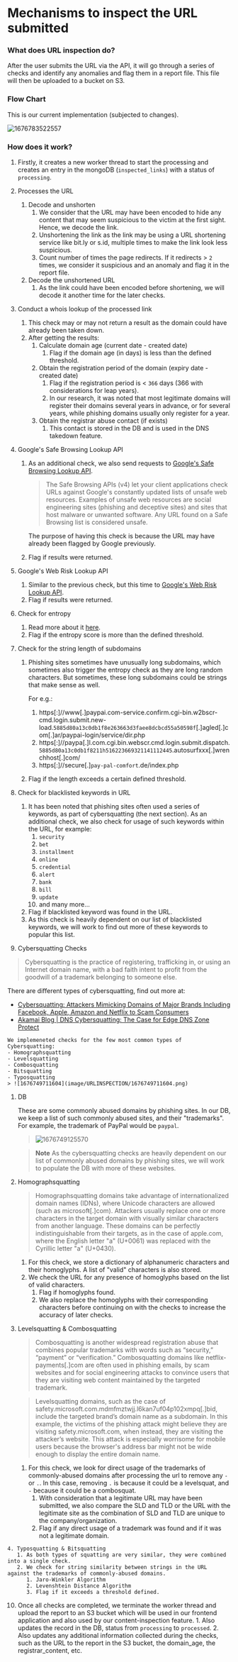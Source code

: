 
#  Mechanisms to inspect the URL submitted

### What does URL inspection do?

After the user submits the URL via the API, it will go through a series of checks and identify any anomalies and flag them in a report file.
This file will then be uploaded to a bucket on S3.

### Flow Chart

This is our current implementation (subjected to changes).

![1676783522557](image/URLINSPECTION/1676783522557.png)

### How does it work?

1. Firstly, it creates a new worker thread to start the processing and creates an entry in the mongoDB (`inspected_links`) with a status of `processing`.
   
2. Processes the URL
   1. Decode and unshorten
      1. We consider that the URL may have been encoded to hide any content that may seem suspicious to the victim at the first sight. Hence, we decode the link.
      2. Unshortening the link as the link may be using a URL shortening service like bit.ly or s.id, multiple times to make the link look less suspicious.
      3. Count number of times the page redirects. If it redirects > `2` times, we consider it suspicious and an anomaly and flag it in the report file.
   2. Decode the unshortened URL
      1. As the link could have been encoded before shortening, we will decode it another time for the later checks.

3. Conduct a whois lookup of the processed link
   1. This check may or may not return a result as the domain could have already been taken down.
   2. After getting the results:
      1. Calculate domain age (current date - created date)
         1. Flag if the domain age (in days) is less than the defined threshold.
      2. Obtain the registration period of the domain (expiry date - created date)
         1. Flag if the registration period is < `366` days (366 with considerations for leap years).
         2. In our research, it was noted that most legitimate domains will register their domains several years in advance, or for several years, while phishing domains usually only register for a year.
      3. Obtain the registrar abuse contact (if exists)
         1. This contact is stored in the DB and is used in the DNS takedown feature.

4. Google's Safe Browsing Lookup API
   1. As an additional check, we also send requests to [Google's Safe Browsing Lookup API](https://developers.google.com/safe-browsing/v4/lookup-api).
   
       > The Safe Browsing APIs (v4) let your client applications check URLs against Google's constantly updated lists of unsafe web resources. Examples of unsafe web resources are social engineering sites (phishing and deceptive sites) and sites that host malware or unwanted software. Any URL found on a Safe Browsing list is considered unsafe.

        The purpose of having this check is because the URL may have already been flagged by Google previously.
    2. Flag if results were returned.

5. Google's Web Risk Lookup API
   1. Similar to the previous check, but this time to [Google's Web Risk Lookup API](https://cloud.google.com/web-risk/docs/lookup-api).
   2. Flag if results were returned.

6. Check for entropy
   1. Read more about it [here](https://www.splunk.com/en_us/blog/security/random-words-on-entropy-and-dns.html?301=/blog/2015/10/01/random-words-on-entropy-and-dns.html).
   2. Flag if the entropy score is more than the defined threshold.

7. Check for the string length of subdomains
   1. Phishing sites sometimes have unusually long subdomains, which sometimes also trigger the entropy check as they are long random characters. But sometimes, these long subdomains could be strings that make sense as well. 
   
      For e.g.:
      1. https[:]//www[.]paypai.com-service.confirm.cgi-bin.w2bscr-cmd.login.submit.new-load.`5885d80a13c0db1f8e263663d3faee8dcbcd55a50598f`[.]agled[.]com[.]ar/paypai-login/service/dir.php
      2. https[:]//paypa[.]l.com.cgi.bin.webscr.cmd.login.submit.dispatch.`5885d80a13c0db1f8211h516223669321141112445`.autosurfxxx[.]wrenchhost[.]com/
      3. https[:]//secure[.]`pay-pal-comfort`.de/index.php
   2. Flag if the length exceeds a certain defined threshold.
   
8. Check for blacklisted keywords in URL
   1. It has been noted that phishing sites often used a series of keywords, as part of cybersquatting (the next section). As an additional check, we also check for usage of such keywords within the URL, for example:
      1. `security`
      2. `bet`
      3. `installment`
      4. `online`
      5. `credential`
      6. `alert`
      7. `bank`
      8. `bill`
      9. `update`
      10. and many more...
   2. Flag if blacklisted keyword was found in the URL.
   3. As this check is heavily dependent on our list of blacklisted keywords, we will work to find out more of these keywords to popular this list.

9.  Cybersquatting Checks
   > Cybersquatting is the practice of registering, trafficking in, or using an Internet domain name, with a bad faith intent to profit from the goodwill of a trademark belonging to someone else.

   There are different types of cybersquatting, find out more at:
   * [Cybersquatting: Attackers Mimicking Domains of Major Brands Including Facebook, Apple, Amazon and Netflix to Scam Consumers](https://unit42.paloaltonetworks.com/cybersquatting/)
   * [Akamai Blog | DNS Cybersquatting: The Case for Edge DNS Zone Protect](https://www.akamai.com/blog/security/dns-cybersquatting)

    We implemeneted checks for the few most common types of Cybersquatting:
    - Homographsquatting
    - Levelsquatting
    - Combosquatting
    - Bitsquatting
    - Typosquatting
    > ![1676749711604](image/URLINSPECTION/1676749711604.png)

   1. DB
   
        These are some commonly abused domains by phishing sites. In our DB, we keep a list of such commonly abused sites, and their "trademarks". For example, the trademark of PayPal would be `paypal`.
        > ![1676749125570](image/URLINSPECTION/1676749125570.png)

      > **Note**
      > As the cybersquatting checks are heavily dependent on our list of commonly abused domains by phishing sites, we will work to populate the DB with more of these websites.
    
   2. Homographsquatting
        > Homographsquatting domains take advantage of internationalized domain names (IDNs), where Unicode characters are allowed (such as microsofŧ[.]com). Attackers usually replace one or more characters in the target domain with visually similar characters from another language. These domains can be perfectly indistinguishable from their targets, as in the case of apple.com, where the English letter "a" (U+0061) was replaced with the Cyrillic letter "а" (U+0430). 

        1. For this check, we store a dictionary of alphanumeric characters and their homoglyphs. A list of "valid" characters is also stored. 
        2. We check the URL for any presence of homoglyphs based on the list of valid characters.
           1. Flag if homoglyphs found.
           2. We also replace the homoglyphs with their corresponding characters before continuing on with the checks to increase the accuracy of later checks.

   3. Levelsquatting & Combosquatting
        > Combosquatting is another widespread registration abuse that combines popular trademarks with words such as “security,” “payment” or “verification.” Combosquatting domains like netflix-payments[.]com are often used in phishing emails, by scam websites and for social engineering attacks to convince users that they are visiting web content maintained by the targeted trademark. 

        > Levelsquatting domains, such as the case of safety.microsoft.com.mdmfmztwjj.l6kan7uf04p102xmpq[.]bid, include the targeted brand’s domain name as a subdomain. In this example, the victims of the phishing attack might believe they are visiting safety.microsoft.com, when instead, they are visiting the attacker’s website. This attack is especially worrisome for mobile users because the browser's address bar might not be wide enough to display the entire domain name. 

        1. For this check, we look for direct usage of the trademarks of commonly-abused domains after processing the url to remove any `-` or `.`. In this case, removing `.` is because it could be a levelsquat, and `-` because it could be a combosquat.
           1. With consideration that a legitimate URL may have been submitted, we also compare the SLD and TLD or the URL with the legitimate site as the combination of SLD and TLD are unique to the company/organization.
           2. Flag if any direct usage of a trademark was found and if it was not a legitimate domain.

    4. Typosquatting & Bitsquatting
       1. As both types of squatting are very similar, they were combined into a single check.
       2. We check for string similarity between strings in the URL against the trademarks of commonly-abused domains.
          1. Jaro-Winkler Algorithm
          2. Levenshtein Distance Algorithm
          3. Flag if it exceeds a threshold defined.
 
 10. Once all checks are completed, we terminate the worker thread and upload the report to an S3 bucket which will be used in our frontend application and also used by our content-inspection feature.
    1. Also updates the record in the DB, status from `processing` to `processed`.
    2. Also updates any additional information collected during the checks, such as the URL to the report in the S3 bucket, the domain_age, the registrar_content, etc.